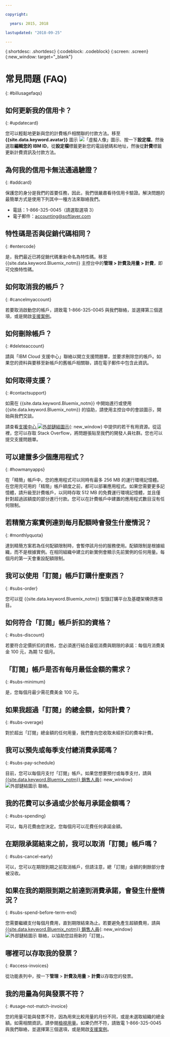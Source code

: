 ```yaml
---

copyright:

  years: 2015, 2018

lastupdated: "2018-09-25"

---
```


{:shortdesc: .shortdesc}
{:codeblock: .codeblock}
{:screen: .screen}
{:new_window: target="_blank"}

# 常見問題 (FAQ)
{: #billusagefaqs} 

## 如何更新我的信用卡？
{: #updatecard}

您可以輕鬆地更新與您的計費帳戶相關聯的付款方法。移至 **{{site.data.keyword.avatar}}** 圖示 ![「虛擬人像」圖示](../icons/i-avatar-icon.svg)、按一下**設定檔**，然後選取**編輯您的 IBM ID**。從**設定檔**標籤更新您的電話號碼和地址，然後從**計費**標籤更新計費資訊及付款方法。 

## 為何我的信用卡無法通過驗證？
{: #addcard}

保護您的身分是我們的首要任務，因此，我們很嚴肅看待信用卡驗證。解決問題的最簡單方式是使用下列其中一種方法來聯絡我們。  

   * 電話：1-866-325-0045（請選取選項 3）
   * 電子郵件：accounting@softlayer.com

## 特性碼是否與促銷代碼相同？ 
{: #entercode}

是，我們最近已將促銷代碼重新命名為特性碼。移至 {{site.data.keyword.Bluemix_notm}} 主控台中的**管理 > 計費及用量 > 計費**，即可兌換特性碼。 

## 如何取消我的帳戶？
{: #cancelmyaccount}

若要取消啟動您的帳戶，請致電 1-866-325-0045 與我們聯絡，並選擇第三個選項，或是開啟[支援案例](/docs/get-support/howtogetsupport.html#open-ticket)。 

## 如何刪除帳戶？
{: #deleteaccount}

請與「IBM Cloud 支援中心」聯絡以開立支援問題單，並要求刪除您的帳戶。如果您的資料與要移至新帳戶的舊帳戶相關聯，請在電子郵件中包含此資訊。

## 如何取得支援？
{: #contactsupport}

如需在 {{site.data.keyword.Bluemix_notm}} 中開始進行或使用 {{site.data.keyword.Bluemix_notm}} 的協助，請使用主控台中的會談圖示，開始與我們交談。 

請查看[支援中心 ![外部鏈結圖示](../icons/launch-glyph.svg)](https://console.bluemix.net/unifiedsupport/supportcenter){: new_window} 中提供的若干有用資源。從這裡，您可以存取 Stack Overflow，將問題張貼至我們的開發人員社群。您也可以提交支援問題單。  

## 可以建置多少個應用程式？
{: #howmanyapps}

在「精簡」帳戶中，您的應用程式可以同時有最多 256 MB 的運行環境記憶體。在您用完可用的「精簡」帳戶額度之前，都可以部署應用程式。如果您需要更多記憶體，請升級至計費帳戶，以同時存取 512 MB 的免費運行環境記憶體，並且僅針對超過該額度的部分進行付款。您可以在計費帳戶中建置的應用程式數目沒有任何限制。

## 若精簡方案實例達到每月配額時會發生什麼情況？
{: #monthlyquota}

達到精簡方案若為任何配額限制時，會暫停該月份的服務使用。配額限制是根據組織，而不是根據實例。在相同組織中建立的新實例會顯示先前實例的任何用量。每個月的第一天會重設配額限制。

## 我可以使用「訂閱」帳戶訂購什麼東西？ 
{: #subs-order}

您可以從 {{site.data.keyword.Bluemix_notm}} 型錄訂購平台及基礎架構供應項目。

## 如何符合「訂閱」帳戶折扣的資格？ 
{: #subs-discount}

若要符合定價折扣的資格，您必須進行結合最低消費與期限的承諾：每個月消費美金 100 元，為期 12 個月。 

## 「訂閱」帳戶是否有每月最低金額的需求？ 
{: #subs-minimum}

是，您每個月最少需花費美金 100 元。

## 如果我超過「訂閱」的總金額，如何計費？
{: #subs-overage}

對於超出「訂閱」總金額的任何用量，我們會向您收取未經折扣的費率計費。

## 我可以預先或每季支付總消費承諾嗎？
{: #subs-pay-schedule}

目前，您可以每個月支付「訂閱」帳戶。如果您想要預付或每季支付，請與 [{{site.data.keyword.Bluemix_notm}} 銷售人員](https://www.ibm.com/cloud-computing/bluemix/contact-us){: new_window} ![外部鏈結圖示](../icons/launch-glyph.svg) 聯絡。

## 我的花費可以多過或少於每月承諾金額嗎？  
{: #subs-spending}

可以，每月花費由您決定。您每個月可以花費任何承諾金額。 

## 在期限承諾結束之前，我可以取消「訂閱」帳戶嗎？  
{: #subs-cancel-early}

可以，您可以在期限到期之前取消帳戶，但請注意，總「訂閱」金額的剩餘部分會被沒收。 

## 如果在我的期限到期之前達到消費承諾，會發生什麼情況？  
{: #subs-spend-before-term-end}

您需要繼續支付每個月費用，直到期限結束為止。若要避免產生超額費用，請與 [{{site.data.keyword.Bluemix_notm}} 銷售人員](https://www.ibm.com/cloud-computing/bluemix/contact-us){: new_window} ![外部鏈結圖示](../icons/launch-glyph.svg) 聯絡，以協助您註冊新的「訂閱」。 

## 哪裡可以存取我的發票？
{: #access-invoices}

從功能表列中，按一下**管理** > **計費及用量** > **計費**以存取您的發票。

## 我的用量為何與發票不符？
{: #usage-not-match-invoice}

您的用量可能與發票不符，因為用來比較用量的月份不同，或是未選取組織的總金額。如需相關資訊，請參閱[檢視用量](/docs/billing-usage/viewing_usage.html#viewingusage)。如果仍然不符，請致電 1-866-325-0045 與我們聯絡，並選擇第三個選項，或是開啟[支援案例](/docs/get-support/howtogetsupport.html#open-ticket)。















